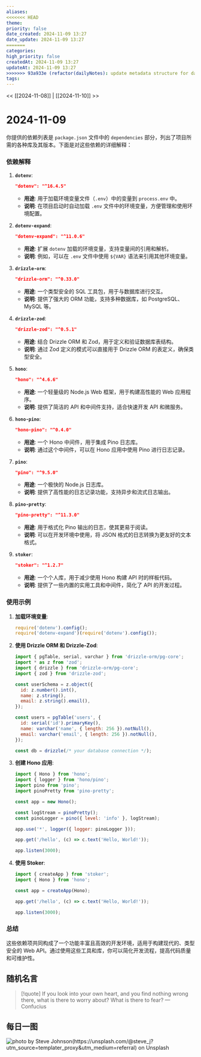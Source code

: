 ```yaml
---
aliases: 
<<<<<<< HEAD
theme: 
priority: false
date_created: 2024-11-09 13:27
date_update: 2024-11-09 13:27
=======
categories: 
high_priority: false
createdAt: 2024-11-09 13:27
updateAt: 2024-11-09 13:27
>>>>>>> 93a933e (refactor(dailyNotes): update metadata structure for daily notes)
tags:
---
```


<< [[2024-11-08]] | [[2024-11-10]] >>

# 2024-11-09

你提供的依赖列表是 `package.json` 文件中的 `dependencies` 部分，列出了项目所需的各种库及其版本。下面是对这些依赖的详细解释：

### 依赖解释

1. **`dotenv`**:
   ```json
   "dotenv": "^16.4.5"
   ```
   - **用途**: 用于加载环境变量文件（`.env`）中的变量到 `process.env` 中。
   - **说明**: 在项目启动时自动加载 `.env` 文件中的环境变量，方便管理和使用环境配置。

2. **`dotenv-expand`**:
   ```json
   "dotenv-expand": "^11.0.6"
   ```
   - **用途**: 扩展 `dotenv` 加载的环境变量，支持变量间的引用和解析。
   - **说明**: 例如，可以在 `.env` 文件中使用 `${VAR}` 语法来引用其他环境变量。

3. **`drizzle-orm`**:
   ```json
   "drizzle-orm": "^0.33.0"
   ```
   - **用途**: 一个类型安全的 SQL 工具包，用于与数据库进行交互。
   - **说明**: 提供了强大的 ORM 功能，支持多种数据库，如 PostgreSQL、MySQL 等。

4. **`drizzle-zod`**:
   ```json
   "drizzle-zod": "^0.5.1"
   ```
   - **用途**: 结合 Drizzle ORM 和 Zod，用于定义和验证数据库表结构。
   - **说明**: 通过 Zod 定义的模式可以直接用于 Drizzle ORM 的表定义，确保类型安全。

5. **`hono`**:
   ```json
   "hono": "^4.6.6"
   ```
   - **用途**: 一个轻量级的 Node.js Web 框架，用于构建高性能的 Web 应用程序。
   - **说明**: 提供了简洁的 API 和中间件支持，适合快速开发 API 和微服务。

6. **`hono-pino`**:
   ```json
   "hono-pino": "^0.4.0"
   ```
   - **用途**: 一个 Hono 中间件，用于集成 Pino 日志库。
   - **说明**: 通过这个中间件，可以在 Hono 应用中使用 Pino 进行日志记录。

7. **`pino`**:
   ```json
   "pino": "^9.5.0"
   ```
   - **用途**: 一个极快的 Node.js 日志库。
   - **说明**: 提供了高性能的日志记录功能，支持异步和流式日志输出。

8. **`pino-pretty`**:
   ```json
   "pino-pretty": "^11.3.0"
   ```
   - **用途**: 用于格式化 Pino 输出的日志，使其更易于阅读。
   - **说明**: 可以在开发环境中使用，将 JSON 格式的日志转换为更友好的文本格式。

9. **`stoker`**:
   ```json
   "stoker": "^1.2.7"
   ```
   - **用途**: 一个个人库，用于减少使用 Hono 构建 API 时的样板代码。
   - **说明**: 提供了一些内置的实用工具和中间件，简化了 API 的开发过程。

### 使用示例

1. **加载环境变量**:
   ```javascript
   require('dotenv').config();
   require('dotenv-expand')(require('dotenv').config());
   ```

2. **使用 Drizzle ORM 和 Drizzle-Zod**:
   ```javascript
   import { pgTable, serial, varchar } from 'drizzle-orm/pg-core';
   import * as z from 'zod';
   import { drizzle } from 'drizzle-orm/pg-core';
   import { zod } from 'drizzle-zod';

   const userSchema = z.object({
     id: z.number().int(),
     name: z.string(),
     email: z.string().email(),
   });

   const users = pgTable('users', {
     id: serial('id').primaryKey(),
     name: varchar('name', { length: 256 }).notNull(),
     email: varchar('email', { length: 256 }).notNull(),
   });

   const db = drizzle(/* your database connection */);
   ```

3. **创建 Hono 应用**:
   ```javascript
   import { Hono } from 'hono';
   import { logger } from 'hono/pino';
   import pino from 'pino';
   import pinoPretty from 'pino-pretty';

   const app = new Hono();

   const logStream = pinoPretty();
   const pinoLogger = pino({ level: 'info' }, logStream);

   app.use('*', logger({ logger: pinoLogger }));

   app.get('/hello', (c) => c.text('Hello, World!'));

   app.listen(3000);
   ```

4. **使用 Stoker**:
   ```javascript
   import { createApp } from 'stoker';
   import { Hono } from 'hono';

   const app = createApp(Hono);

   app.get('/hello', (c) => c.text('Hello, World!'));

   app.listen(3000);
   ```

### 总结

这些依赖项共同构成了一个功能丰富且高效的开发环境，适用于构建现代的、类型安全的 Web API。通过使用这些工具和库，你可以简化开发流程，提高代码质量和可维护性。

## 随机名言
> [!quote] If you look into your own heart, and you find nothing wrong there, what is there to worry about? What is there to fear?
> — Confucius

## 每日一图
![photo by Steve Johnson(https://unsplash.com/@steve_j?utm_source=templater_proxy&utm_medium=referral) on Unsplash](https://images.unsplash.com/photo-1729353639060-21b7918b2607?crop=entropy&cs=srgb&fm=jpg&ixid=M3w2NDU1OTF8MHwxfHJhbmRvbXx8fHx8fHx8fDE3MzExNTQ2NDB8&ixlib=rb-4.0.3&q=85&w=800&h=600)
